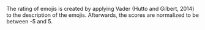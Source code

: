 The rating of emojis is created by applying Vader (Hutto and Gilbert, 2014) to the description of the emojis. Afterwards, the scores are normalized to be between -5 and 5. 
